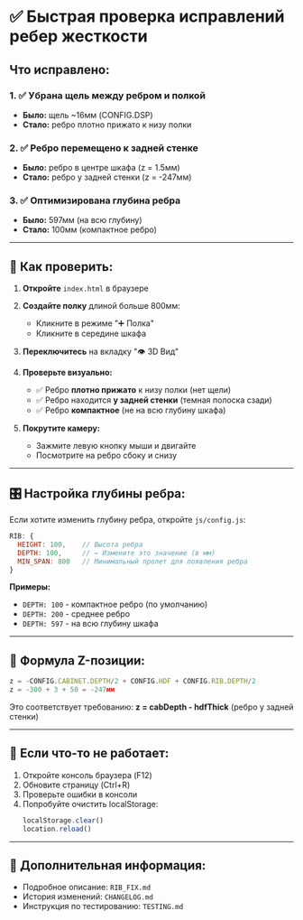 # ✅ Быстрая проверка исправлений ребер жесткости

## Что исправлено:

### 1. ✅ Убрана щель между ребром и полкой
- **Было:** щель ~16мм (CONFIG.DSP)
- **Стало:** ребро плотно прижато к низу полки

### 2. ✅ Ребро перемещено к задней стенке
- **Было:** ребро в центре шкафа (z = 1.5мм)
- **Стало:** ребро у задней стенки (z = -247мм)

### 3. ✅ Оптимизирована глубина ребра
- **Было:** 597мм (на всю глубину)
- **Стало:** 100мм (компактное ребро)

---

## 🧪 Как проверить:

1. **Откройте** `index.html` в браузере
2. **Создайте полку** длиной больше 800мм:
   - Кликните в режиме "➕ Полка"
   - Кликните в середине шкафа
   
3. **Переключитесь** на вкладку "👁️ 3D Вид"

4. **Проверьте визуально:**
   - ✅ Ребро **плотно прижато** к низу полки (нет щели)
   - ✅ Ребро находится **у задней стенки** (темная полоска сзади)
   - ✅ Ребро **компактное** (не на всю глубину шкафа)

5. **Покрутите камеру:**
   - Зажмите левую кнопку мыши и двигайте
   - Посмотрите на ребро сбоку и снизу

---

## 🎛️ Настройка глубины ребра:

Если хотите изменить глубину ребра, откройте `js/config.js`:

```javascript
RIB: {
  HEIGHT: 100,    // Высота ребра
  DEPTH: 100,     // ← Измените это значение (в мм)
  MIN_SPAN: 800   // Минимальный пролет для появления ребра
}
```

**Примеры:**
- `DEPTH: 100` - компактное ребро (по умолчанию)
- `DEPTH: 200` - среднее ребро
- `DEPTH: 597` - на всю глубину шкафа

---

## 📐 Формула Z-позиции:

```javascript
z = -CONFIG.CABINET.DEPTH/2 + CONFIG.HDF + CONFIG.RIB.DEPTH/2
z = -300 + 3 + 50 = -247мм
```

Это соответствует требованию: **z = cabDepth - hdfThick** (ребро у задней стенки)

---

## 🐛 Если что-то не работает:

1. Откройте консоль браузера (F12)
2. Обновите страницу (Ctrl+R)
3. Проверьте ошибки в консоли
4. Попробуйте очистить localStorage:
   ```javascript
   localStorage.clear()
   location.reload()
   ```

---

## 📝 Дополнительная информация:

- Подробное описание: `RIB_FIX.md`
- История изменений: `CHANGELOG.md`
- Инструкция по тестированию: `TESTING.md`

